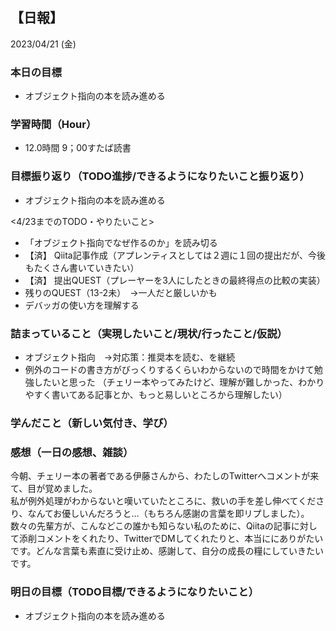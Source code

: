 ## 【日報】
2023/04/21 (金)
<br>

### 本日の目標
- オブジェクト指向の本を読み進める

### 学習時間（Hour）
- 12.0時間
9；00すたば読書

### 目標振り返り（TODO進捗/できるようになりたいこと振り返り）
- オブジェクト指向の本を読み進める

<4/23までのTODO・やりたいこと>  
- 「オブジェクト指向でなぜ作るのか」を読み切る
- 【済】 Qiita記事作成（アプレンティスとしては２週に１回の提出だが、今後もたくさん書いていきたい）
- 【済】 提出QUEST（プレーヤーを3人にしたときの最終得点の比較の実装）
- 残りのQUEST（13-2未）　→一人だと厳しいかも
- デバッガの使い方を理解する

### 詰まっていること（実現したいこと/現状/行ったこと/仮説）
- オブジェクト指向　→対応策：推奨本を読む、を継続
- 例外のコードの書き方がびっくりするくらいわからないので時間をかけて勉強したいと思った
（チェリー本やってみたけど、理解が難しかった、わかりやすく書いてある記事とか、もっと易しいところから理解したい）  

### 学んだこと（新しい気付き、学び）




### 感想（一日の感想、雑談）
今朝、チェリー本の著者である伊藤さんから、わたしのTwitterへコメントが来て、目が覚めました。  
私が例外処理がわからないと嘆いていたところに、救いの手を差し伸べてくださり、なんてお優しいんだろうと…（もちろん感謝の言葉を即リプしました）。  
数々の先輩方が、こんなどこの誰かも知らない私のために、Qiitaの記事に対して添削コメントをくれたり、TwitterでDMしてくれたりと、本当ににありがたいです。どんな言葉も素直に受け止め、感謝して、自分の成長の糧にしていきたいです。




### 明日の目標（TODO目標/できるようになりたいこと）
- オブジェクト指向の本を読み進める